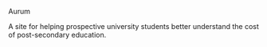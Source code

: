<h> Aurum </h>


A site for helping prospective university students better understand the cost of post-secondary education.
